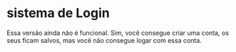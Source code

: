 # sistema de Login

Essa versão ainda não é funcional.
Sim, você consegue criar uma conta,
os seus ficam salvos, 
mas você não consegue logar com essa conta.